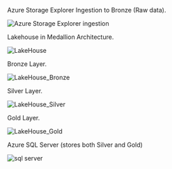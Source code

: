 Azure Storage Explorer Ingestion to Bronze (Raw data).

![Azure Storage Explorer ingestion](https://github.com/user-attachments/assets/2564b994-a001-44ab-9ae1-26b521424712)

Lakehouse in Medallion Architecture.

![LakeHouse](https://github.com/user-attachments/assets/d6bc0131-a58d-4ba9-9819-56ee994b8915)

Bronze Layer.

![LakeHouse_Bronze](https://github.com/user-attachments/assets/b9b01d56-2493-486e-8917-3c22a553e1af)

Silver Layer.

![LakeHouse_Silver](https://github.com/user-attachments/assets/83d6d143-4452-438f-b205-857943cf56a8)

Gold Layer.

![LakeHouse_Gold](https://github.com/user-attachments/assets/6d1db1e6-5bc1-4093-88c8-de8b63a16c31)

Azure SQL Server (stores both Silver and Gold)

![sql server](https://github.com/user-attachments/assets/080e2937-393b-4c68-9dcc-f432e66c18db)
